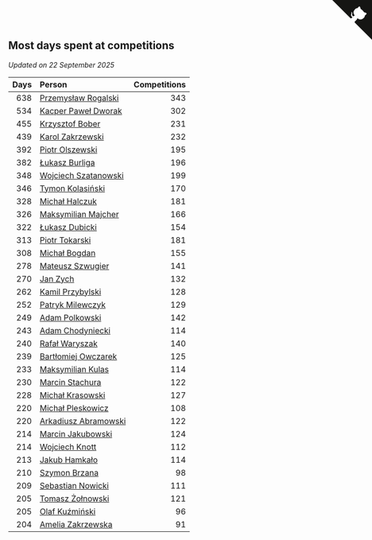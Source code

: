 ## Most days spent at competitions

*Updated on 22 September 2025*

| Days | Person | Competitions |
| ---: | :--- | ---: |
| 638 | [Przemysław Rogalski](https://www.worldcubeassociation.org/persons/2013ROGA02) | 343 |
| 534 | [Kacper Paweł Dworak](https://www.worldcubeassociation.org/persons/2020DWOR01) | 302 |
| 455 | [Krzysztof Bober](https://www.worldcubeassociation.org/persons/2013BOBE01) | 231 |
| 439 | [Karol Zakrzewski](https://www.worldcubeassociation.org/persons/2014ZAKR01) | 232 |
| 392 | [Piotr Olszewski](https://www.worldcubeassociation.org/persons/2013OLSZ02) | 195 |
| 382 | [Łukasz Burliga](https://www.worldcubeassociation.org/persons/2013BURL01) | 196 |
| 348 | [Wojciech Szatanowski](https://www.worldcubeassociation.org/persons/2011SZAT01) | 199 |
| 346 | [Tymon Kolasiński](https://www.worldcubeassociation.org/persons/2016KOLA02) | 170 |
| 328 | [Michał Halczuk](https://www.worldcubeassociation.org/persons/2006HALC01) | 181 |
| 326 | [Maksymilian Majcher](https://www.worldcubeassociation.org/persons/2011MAJC01) | 166 |
| 322 | [Łukasz Dubicki](https://www.worldcubeassociation.org/persons/2018DUBI01) | 154 |
| 313 | [Piotr Tokarski](https://www.worldcubeassociation.org/persons/2013TOKA01) | 181 |
| 308 | [Michał Bogdan](https://www.worldcubeassociation.org/persons/2012BOGD01) | 155 |
| 278 | [Mateusz Szwugier](https://www.worldcubeassociation.org/persons/2014SZWU01) | 141 |
| 270 | [Jan Zych](https://www.worldcubeassociation.org/persons/2014ZYCH01) | 132 |
| 262 | [Kamil Przybylski](https://www.worldcubeassociation.org/persons/2016PRZY01) | 128 |
| 252 | [Patryk Milewczyk](https://www.worldcubeassociation.org/persons/2014MILE01) | 129 |
| 249 | [Adam Polkowski](https://www.worldcubeassociation.org/persons/2007POLK01) | 142 |
| 243 | [Adam Chodyniecki](https://www.worldcubeassociation.org/persons/2017CHOD02) | 114 |
| 240 | [Rafał Waryszak](https://www.worldcubeassociation.org/persons/2013WARY01) | 140 |
| 239 | [Bartłomiej Owczarek](https://www.worldcubeassociation.org/persons/2013OWCZ01) | 125 |
| 233 | [Maksymilian Kulas](https://www.worldcubeassociation.org/persons/2021KULA02) | 114 |
| 230 | [Marcin Stachura](https://www.worldcubeassociation.org/persons/2011STAC01) | 122 |
| 228 | [Michał Krasowski](https://www.worldcubeassociation.org/persons/2013KRAS02) | 127 |
| 220 | [Michał Pleskowicz](https://www.worldcubeassociation.org/persons/2009PLES01) | 108 |
| 220 | [Arkadiusz Abramowski](https://www.worldcubeassociation.org/persons/2014ABRA01) | 122 |
| 214 | [Marcin Jakubowski](https://www.worldcubeassociation.org/persons/2007JAKU01) | 124 |
| 214 | [Wojciech Knott](https://www.worldcubeassociation.org/persons/2011KNOT01) | 112 |
| 213 | [Jakub Hamkało](https://www.worldcubeassociation.org/persons/2018HAMK01) | 114 |
| 210 | [Szymon Brzana](https://www.worldcubeassociation.org/persons/2017BRZA01) | 98 |
| 209 | [Sebastian Nowicki](https://www.worldcubeassociation.org/persons/2014NOWI01) | 111 |
| 205 | [Tomasz Żołnowski](https://www.worldcubeassociation.org/persons/2005ZOLN01) | 121 |
| 205 | [Olaf Kuźmiński](https://www.worldcubeassociation.org/persons/2018KUZM02) | 96 |
| 204 | [Amelia Zakrzewska](https://www.worldcubeassociation.org/persons/2012ZAKR01) | 91 |


<a href="https://github.com/maxidragon/wca_statistics_pl" class="github-corner" aria-label="View source on Github"><svg width="80" height="80" viewBox="0 0 250 250" style="fill:#151513; color:#fff; position: absolute; top: 0; border: 0; right: 0;" aria-hidden="true"><path d="M0,0 L115,115 L130,115 L142,142 L250,250 L250,0 Z"></path><path d="M128.3,109.0 C113.8,99.7 119.0,89.6 119.0,89.6 C122.0,82.7 120.5,78.6 120.5,78.6 C119.2,72.0 123.4,76.3 123.4,76.3 C127.3,80.9 125.5,87.3 125.5,87.3 C122.9,97.6 130.6,101.9 134.4,103.2" fill="currentColor" style="transform-origin: 130px 106px;" class="octo-arm"></path><path d="M115.0,115.0 C114.9,115.1 118.7,116.5 119.8,115.4 L133.7,101.6 C136.9,99.2 139.9,98.4 142.2,98.6 C133.8,88.0 127.5,74.4 143.8,58.0 C148.5,53.4 154.0,51.2 159.7,51.0 C160.3,49.4 163.2,43.6 171.4,40.1 C171.4,40.1 176.1,42.5 178.8,56.2 C183.1,58.6 187.2,61.8 190.9,65.4 C194.5,69.0 197.7,73.2 200.1,77.6 C213.8,80.2 216.3,84.9 216.3,84.9 C212.7,93.1 206.9,96.0 205.4,96.6 C205.1,102.4 203.0,107.8 198.3,112.5 C181.9,128.9 168.3,122.5 157.7,114.1 C157.9,116.9 156.7,120.9 152.7,124.9 L141.0,136.5 C139.8,137.7 141.6,141.9 141.8,141.8 Z" fill="currentColor" class="octo-body"></path></svg></a><style>.github-corner:hover .octo-arm{animation:octocat-wave 560ms ease-in-out}@keyframes octocat-wave{0%,100%{transform:rotate(0)}20%,60%{transform:rotate(-25deg)}40%,80%{transform:rotate(10deg)}}@media (max-width:500px){.github-corner:hover .octo-arm{animation:none}.github-corner .octo-arm{animation:octocat-wave 560ms ease-in-out}}</style>
